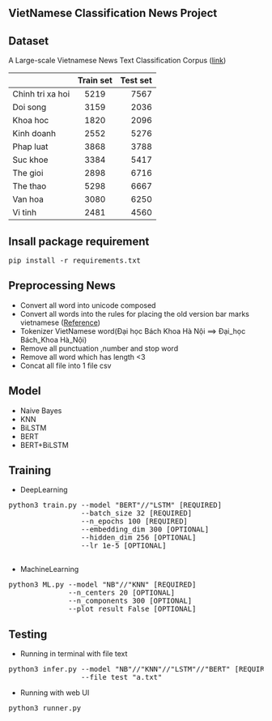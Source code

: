 ## VietNamese Classification News Project 

## Dataset
A Large-scale Vietnamese News Text Classification Corpus ([link](https://github.com/duyvuleo/VNTC))

|                | Train set  | Test set  |
|----------------|:----------:|----------:|
|Chinh tri xa hoi|   5219     |  7567     |
|Doi song        |   3159     |  2036     |
|Khoa hoc        |   1820     |  2096     |
|Kinh doanh      |   2552     |  5276     |
|Phap luat       |   3868     |  3788     |
|Suc khoe        |   3384     |  5417     |
|The gioi        |   2898     |  6716     |
|The thao        |   5298     |  6667     |
|Van hoa         |   3080     |  6250     |
|Vi tinh         |   2481     |  4560     |

## Insall package requirement
<pre>
pip install -r requirements.txt 
</pre>

## Preprocessing News
- Convert all word into unicode composed 
- Convert all words into the rules for placing the old version bar marks vietnamese ([Reference](https://vi.wikipedia.org/wiki/Quy_t%E1%BA%AFc_%C4%91%E1%BA%B7t_d%E1%BA%A5u_thanh_trong_ch%E1%BB%AF_qu%E1%BB%91c_ng%E1%BB%AF))
- Tokenizer VietNamese word(Đại học Bách Khoa Hà Nội ==> Đại_học Bách_Khoa Hà_Nội)
- Remove all punctuation ,number and stop word 
- Remove all word which has length <3
- Concat all file into 1 file csv

## Model
- Naive Bayes
- KNN
- BiLSTM
- BERT 
- BERT+BiLSTM

## Training
- DeepLearning
<pre>
python3 train.py --model "BERT"//"LSTM" [REQUIRED] 
                 --batch_size 32 [REQUIRED] 
                 --n_epochs 100 [REQUIRED]  
                 --embedding_dim 300 [OPTIONAL]  
                 --hidden_dim 256 [OPTIONAL] 
                 --lr 1e-5 [OPTIONAL] 

</pre>

- MachineLearning 
<pre>
python3 ML.py --model "NB"//"KNN" [REQUIRED]  
              --n_centers 20 [OPTIONAL]
              --n_components 300 [OPTIONAL]
              --plot_result False [OPTIONAL]        
</pre>

## Testing
- Running in terminal with file text
<pre>
python3 infer.py --model "NB"//"KNN"//"LSTM"//"BERT" [REQUIRED]
                 --file_test "a.txt"   
</pre>
- Running with web UI
<pre>
python3 runner.py 
</pre>


